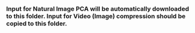 ### Input for Natural Image PCA will be automatically downloaded to this folder. Input for Video (Image) compression should be copied to this folder.